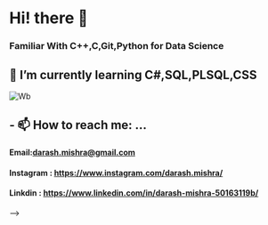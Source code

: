 # Hi! there 👋

### Familiar With C++,C,Git,Python for Data Science

## 🌱 I’m currently learning C#,SQL,PLSQL,CSS

![Wb](https://user-images.githubusercontent.com/107783346/174466173-34b523d6-52f5-4486-9875-a5fa3575bf95.gif)


## - 📫 How to reach me: ...
#### Email:darash.mishra@gmail.com
#### Instagram : https://www.instagram.com/darash.mishra/
#### Linkdin : https://www.linkedin.com/in/darash-mishra-50163119b/
-->
